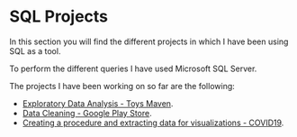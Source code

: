 # SQL Projects

In this section you will find the different projects in which I have been using SQL as a tool.

To perform the different queries I have used Microsoft SQL Server.

The projects I have been working on so far are the following:
- [Exploratory Data Analysis - Toys Maven]().
- [Data Cleaning - Google Play Store]().
- [Creating a procedure and extracting data for visualizations - COVID19]().
